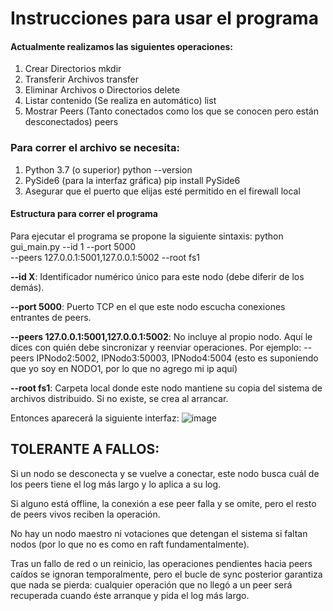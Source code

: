 # Instrucciones para usar el programa

#### Actualmente realizamos las siguientes operaciones:
1. Crear Directorios 
  mkdir
2. Transferir Archivos
   transfer
3. Eliminar Archivos o Directorios
  delete
4. Listar contenido (Se realiza en automático)
  list
7. Mostrar Peers (Tanto conectados como los que se conocen pero están desconectados)
  peers

### Para correr el archivo se necesita:

1. Python 3.7 (o superior)
  python --version
2. PySide6 (para la interfaz gráfica)
  pip install PySide6
3. Asegurar que el puerto que elijas esté permitido en el firewall local


#### Estructura para correr el programa

Para ejecutar el programa se propone la siguiente sintaxis:
  python gui_main.py --id 1 --port 5000 \
  --peers 127.0.0.1:5001,127.0.0.1:5002 --root fs1

**--id X**: Identificador numérico único para este nodo (debe diferir de los demás).

**--port 5000**: Puerto TCP en el que este nodo escucha conexiones entrantes de peers.

**--peers 127.0.0.1:5001,127.0.0.1:5002**: No incluye al propio nodo. Aquí le dices con quién debe sincronizar y reenviar operaciones.
  Por ejemplo: --peers IPNodo2:5002, IPNodo3:50003, IPNodo4:5004 (esto es suponiendo que yo soy en NODO1, por lo que no agrego mi ip aquí)

**--root fs1**: Carpeta local donde este nodo mantiene su copia del sistema de archivos distribuido. Si no existe, se crea al arrancar.

Entonces aparecerá la siguiente interfaz:
![image](https://github.com/user-attachments/assets/651830a1-7e0f-4904-b50c-1a730ae07b7b)


## TOLERANTE A FALLOS:
Si un nodo se desconecta y se vuelve a conectar, este nodo busca cuál de los peers tiene el log más largo y lo aplica a su log.

Si alguno está offline, la conexión a ese peer falla y se omite, pero el resto de peers vivos reciben la operación.

No hay un nodo maestro ni votaciones que detengan el sistema si faltan nodos (por lo que no es como en raft fundamentalmente).

Tras un fallo de red o un reinicio, las operaciones pendientes hacia peers caídos se ignoran temporalmente, pero el bucle de sync posterior garantiza que nada se pierda: cualquier operación que no llegó a un peer será recuperada cuando éste arranque y pida el log más largo.


